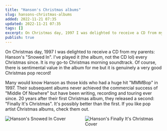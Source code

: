```yaml
---
title: "Hanson's Christmas albums"
slug: hansons-christmas-albums
added: 2022-11-21 07:35
updated: 2022-11-21 07:35
tags: []
excerpt: On Christmas day, 1997 I was delighted to receive a CD from my parents.
publish: true
---
```


On Christmas day, 1997 I was delighted to receive a CD from my parents: Hanson's "Snowed In". I've played it (the album, not the CD lol) every Christmas since. It is my go-to Christmas morning soundtrack. Of course, there is sentimental value in the album for me but it is genuinely a very good Christmas pop record!

Many would know Hanson as those kids who had a huge hit "MMMBop" in 1997. Their subsequent albums never achieved the commercial success of "Middle Of Nowhere" but have been writing, recording and touring ever since. 20 years after their first Christmas album, they released a second: "Finally It's Christmas". It's possibly better than the first. If you like pop artist Christmas albums, check them out.

<div style="display:grid; grid-template-columns: repeat(2, 1fr); gap: 10px;">
	<img src="/images/hanson-snowed-in.jpg" alt="Hanson's Snowed In Cover"/>
	<img src="/images/hanson-finally.jpg" alt="Hanson's Finally It's Christmas Cover"/>
</div>

